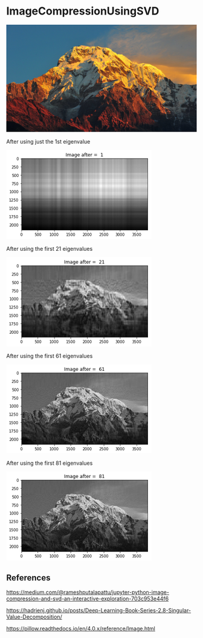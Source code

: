 # ImageCompressionUsingSVD

![Test Image](Images/image.jpg)

After using just the 1st eigenvalue

![Test Image](Images/First.png)

After using the first 21 eigenvalues

![Test Image](Images/Twentyfirst.png)

After using the first 61 eigenvalues

![Test Image](Images/sixtyone.png)

After using the first 81 eigenvalues

![Test Image](Images/eightyone.png)

## References

https://medium.com/@rameshputalapattu/jupyter-python-image-compression-and-svd-an-interactive-exploration-703c953e44f6

https://hadrienj.github.io/posts/Deep-Learning-Book-Series-2.8-Singular-Value-Decomposition/

https://pillow.readthedocs.io/en/4.0.x/reference/Image.html
